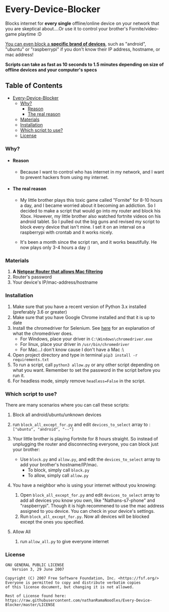 # Every-Device-Blocker
Blocks internet for **every single** offline/online device on your network that you are skeptical about....Or use it to control your brother's Fornite/video-game playtime :D

[You can even block a **specific brand of devices**](#which-script-to-use), such as "android", "ubuntu" or "raspberrypi" if you don't know their IP address, hostname, or mac address!

**Scripts can take as fast as 10 seconds to 1.5 minutes depending on size of offline devices and your computer's specs**

## Table of Contents
- [Every-Device-Blocker](#every-device-blocker)
  - [Why?](#why)
    - [Reason](#reason)
    - [The real reason](#the-real-reason)
  - [Materials](#materials)
  - [Installation](#installation)
  - [Which script to use?](#which-script-to-use)
  - [License](#license)

### Why?
+ #### Reason
  + Because I want to control who has internet in my network,
and I want to prevent hackers from using my internet.

+ #### The real reason
  + My little brother plays this toxic game called "Fornite" for 8-10 hours a day, and I became worried about it becoming an addiction.  So I decided to make a script that would go into my router and block his Xbox.  However, my little brother also watched fortnite videos on his android tablet.  So I pulled out the big guns and revised my script to block every device that isn't mine.  I set it on an interval on a raspberrypi with crontab and it works nicely.

  + It's been a month since the script ran, and it works beautifully.  He now plays only 3-4 hours a day :)


### Materials
1. **A [Netgear Router that allows Mac filtering](https://kb.netgear.com/24686/Which-NETGEAR-home-router-models-can-I-manage-using-the-NETGEAR-genie-app)**
2. Router's password
3. Your device's IP/mac-address/hostname

### Installation
1. Make sure that you have a recent version of Python 3.x installed (preferably
  3.6 or greater)
2. Make sure that you have Google Chrome installed and that it is up to date
3. Install the chromedriver for Selenium. See [here](https://sites.google.com/a/chromium.org/chromedriver/home) for an explanation of what the chromedriver does.
   + For Windows, place your driver in `C:\Windows\chromedriver.exe`
   + For linux, place your driver in `/usr/bin/chromedriver`
   + For Mac...I don't know cause I don't have a Mac :\
4. Open project directory and type in terminal `pip3 install -r requirements.txt`
5. To run a script, call `python3 allow.py` or any other script depending on what you want.  Remember to set the password in the script before you run it.
6. For headless mode, simply remove `headless=False` in the script.

### Which script to use?
There are many scenarios where you can call these scripts:
1. Block all android/ubuntu/unknown devices
  1. run `block_all_except_for.py` and edit `devices_to_select` array to : `["ubuntu", "android", "--"]`
2. Your little brother is playing Fortnite for 8 hours straight.
So instead of unplugging the router and disconnecting everyone,
you can block just your brother:
   + Use `block.py` and `allow.py`, and edit the `devices_to_select` array
   to add your brother's hostname/IP/mac.
     + To block, simply call `block.py`
     + To allow, simply call `allow.py`

3. You have a neighbor who is using your internet without you knowing:
   1. Open `block_all_except_for.py` and edit `devices_to_select` array
   to add all devices you know you own, like "Nathans-s7-phone" and "raspberrypi".
   Though it is high recommened to use the mac address assigned to you device.
   You can check in your device's settings.
   2. Run `block_all_except_for.py`.  Now all devices will be blocked
   except the ones you specified.
4. Allow All
   1. run `allow_all.py` to give everyone internet


### License
```
GNU GENERAL PUBLIC LICENSE
   Version 3, 29 June 2007

Copyright (C) 2007 Free Software Foundation, Inc. <https://fsf.org/>
Everyone is permitted to copy and distribute verbatim copies
of this license document, but changing it is not allowed.

Rest of License found here: https://raw.githubusercontent.com/nathanRamaNoodles/Every-Device-Blocker/master/LICENSE
```
